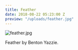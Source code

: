 ```yaml
---
title: Feather
date: 2018-08-22 05:23:00 Z
preview: "/uploads/feather.jpg"
---
```


![feather.jpg](/uploads/feather.jpg)

Feather by Benton Yazzie.